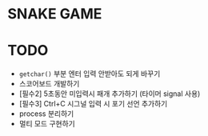# SNAKE GAME

# TODO

- `getchar()` 부분 엔터 입력 안받아도 되게 바꾸기
- 스코어보드 개발하기
- [필수2] 5초동안 미입력시 패개 추가하기 (타이머 signal 사용)
- [필수3] Ctrl+C 시그널 입력 시 포기 선언 추가하기
- process 분리하기
- 멀티 모드 구현하기

